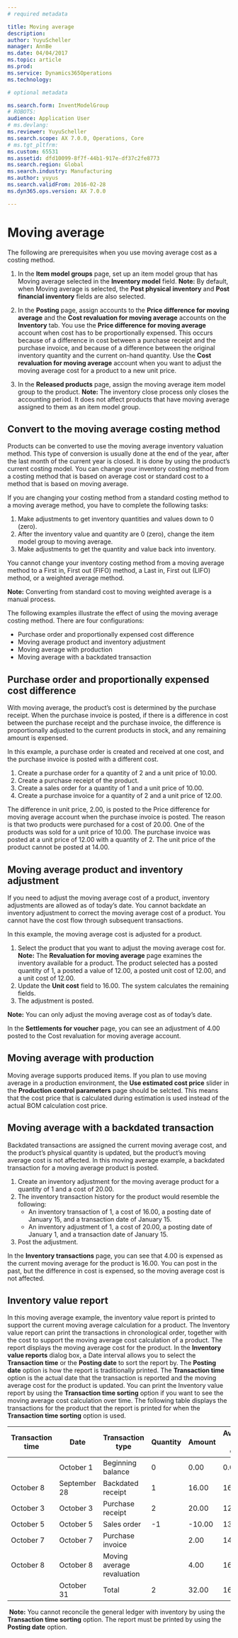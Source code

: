 ```yaml
---
# required metadata

title: Moving average
description: 
author: YuyuScheller
manager: AnnBe
ms.date: 04/04/2017
ms.topic: article
ms.prod: 
ms.service: Dynamics365Operations
ms.technology: 

# optional metadata

ms.search.form: InventModelGroup
# ROBOTS: 
audience: Application User
# ms.devlang: 
ms.reviewer: YuyuScheller
ms.search.scope: AX 7.0.0, Operations, Core
# ms.tgt_pltfrm: 
ms.custom: 65531
ms.assetid: dfd10099-8f7f-44b1-917e-df37c2fe8773
ms.search.region: Global
ms.search.industry: Manufacturing
ms.author: yuyus
ms.search.validFrom: 2016-02-28
ms.dyn365.ops.version: AX 7.0.0

---
```


# Moving average

The following are prerequisites when you use moving average cost as a costing method.
1.  In the **Item model groups** page, set up an item model group that has Moving average selected in the **Inventory model** field. **Note:** By default, when Moving average is selected, the **Post physical inventory** and **Post financial inventory** fields are also selected. 

2.  In the **Posting** page, assign accounts to the **Price difference for moving average** and the **Cost revaluation for moving average** accounts on the **Inventory** tab. You use the **Price difference for moving average** account when cost has to be proportionally expensed. This occurs because of a difference in cost between a purchase receipt and the purchase invoice, and because of a difference between the original inventory quantity and the current on-hand quantity. Use the **Cost revaluation for moving average** account when you want to adjust the moving average cost for a product to a new unit price.
3.  In the **Released products** page, assign the moving average item model group to the product. **Note:** The inventory close process only closes the accounting period. It does not affect products that have moving average assigned to them as an item model group.

## Convert to the moving average costing method
Products can be converted to use the moving average inventory valuation method. This type of conversion is usually done at the end of the year, after the last month of the current year is closed. It is done by using the product’s current costing model. You can change your inventory costing method from a costing method that is based on average cost or standard cost to a method that is based on moving average. 

If you are changing your costing method from a standard costing method to a moving average method, you have to complete the following tasks:

1.  Make adjustments to get inventory quantities and values down to 0 (zero).
2.  After the inventory value and quantity are 0 (zero), change the item model group to moving average.
3.  Make adjustments to get the quantity and value back into inventory.

You cannot change your inventory costing method from a moving average method to a First in, First out (FIFO) method, a Last in, First out (LIFO) method, or a weighted average method.

**Note:** Converting from standard cost to moving weighted average is a manual process.

The following examples illustrate the effect of using the moving average costing method. There are four configurations:
-   Purchase order and proportionally expensed cost difference
-   Moving average product and inventory adjustment
-   Moving average with production
-   Moving average with a backdated transaction

## Purchase order and proportionally expensed cost difference
With moving average, the product’s cost is determined by the purchase receipt. When the purchase invoice is posted, if there is a difference in cost between the purchase receipt and the purchase invoice, the difference is proportionally adjusted to the current products in stock, and any remaining amount is expensed. 

In this example, a purchase order is created and received at one cost, and the purchase invoice is posted with a different cost.

1.  Create a purchase order for a quantity of 2 and a unit price of 10.00.
2.  Create a purchase receipt of the product.
3.  Create a sales order for a quantity of 1 and a unit price of 10.00.
4.  Create a purchase invoice for a quantity of 2 and a unit price of 12.00.

The difference in unit price, 2.00, is posted to the Price difference for moving average account when the purchase invoice is posted. The reason is that two products were purchased for a cost of 20.00. One of the products was sold for a unit price of 10.00. The purchase invoice was posted at a unit price of 12.00 with a quantity of 2. The unit price of the product cannot be posted at 14.00.

## Moving average product and inventory adjustment
If you need to adjust the moving average cost of a product, inventory adjustments are allowed as of today’s date. You cannot backdate an inventory adjustment to correct the moving average cost of a product. You cannot have the cost flow through subsequent transactions. 

In this example, the moving average cost is adjusted for a product.

1.  Select the product that you want to adjust the moving average cost for. **Note:** The **Revaluation for moving average** page examines the inventory available for a product. The product selected has a posted quantity of 1, a posted a value of 12.00, a posted unit cost of 12.00, and a unit cost of 12.00.
2.  Update the **Unit cost** field to 16.00. The system calculates the remaining fields.
3.  The adjustment is posted.

**Note:** You can only adjust the moving average cost as of today’s date.

In the **Settlements for voucher** page, you can see an adjustment of 4.00 posted to the Cost revaluation for moving average account.

## Moving average with production
Moving average supports produced items. If you plan to use moving average in a production environment, the **Use estimated cost price** slider in the **Production control parameters** page should be selcted. This means that the cost price that is calculated during estimation is used instead of the actual BOM calculation cost price.

## Moving average with a backdated transaction
Backdated transactions are assigned the current moving average cost, and the product’s physical quantity is updated, but the product’s moving average cost is not affected. In this moving average example, a backdated transaction for a moving average product is posted.

1.  Create an inventory adjustment for the moving average product for a quantity of 1 and a cost of 20.00.
2.  The inventory transaction history for the product would resemble the following:
    -   An inventory transaction of 1, a cost of 16.00, a posting date of January 15, and a transaction date of January 15.
    -   An inventory adjustment of 1, a cost of 20.00, a posting date of January 1, and a transaction date of January 15.
3.  Post the adjustment.

In the **Inventory transactions** page, you can see that 4.00 is expensed as the current moving average for the product is 16.00. You can post in the past, but the difference in cost is expensed, so the moving average cost is not affected.

## Inventory value report
In this moving average example, the inventory value report is printed to support the current moving average calculation for a product. The Inventory value report can print the transactions in chronological order, together with the cost to support the moving average cost calculation of a product. The report displays the moving average cost for the product. In the **Inventory value reports** dialog box, a Date interval allows you to select the **Transaction time** or the **Posting date** to sort the report by. The **Posting date** option is how the report is traditionally printed. The **Transaction time** option is the actual date that the transaction is reported and the moving average cost for the product is updated. You can print the Inventory value report by using the **Transaction time sorting** option if you want to see the moving average cost calculation over time. The following table displays the transactions for the product that the report is printed for when the **Transaction time sorting** option is used.

| Transaction time | Date         | Transaction type           | Quantity | Amount | Average unit cost |
|------------------|--------------|----------------------------|----------|--------|-------------------|
|                  | October 1    | Beginning balance          | 0        | 0.00   | 0.00              |
| October 8        | September 28 | Backdated receipt          | 1        | 16.00  | 16.00             |
| October 3        | October 3    | Purchase receipt           | 2        | 20.00  | 12.00             |
| October 5        | October 5    | Sales order                | -1       | -10.00 | 13.00             |
| October 7        | October 7    | Purchase invoice           |          | 2.00   | 14.00             |
| October 8        | October 8    | Moving average revaluation |          | 4.00   | 16.00             |
|                  | October 31   | Total                      | 2        | 32.00  | 16.00             |

 **Note:** You cannot reconcile the general ledger with inventory by using the **Transaction time sorting** option. The report must be printed by using the **Posting date** option.



